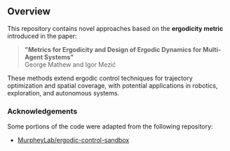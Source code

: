 ## Overview

This repository contains novel approaches based on the **ergodicity metric** introduced in the paper:

> **"Metrics for Ergodicity and Design of Ergodic Dynamics for Multi-Agent Systems"**  
> George Mathew and Igor Mezić

These methods extend ergodic control techniques for trajectory optimization and spatial coverage, with potential applications in robotics, exploration, and autonomous systems.

### Acknowledgements

Some portions of the code were adapted from the following repository:

- [MurpheyLab/ergodic-control-sandbox](https://github.com/MurpheyLab/ergodic-control-sandbox)
